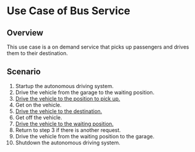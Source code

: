 # Use Case of Bus Service

## Overview

This use case is a on demand service that picks up passengers and drives them to their destination.

## Scenario

1. Startup the autonomous driving system.
1. Drive the vehicle from the garage to the waiting position.
1. [Drive the vehicle to the position to pick up.](./drive-designated-position.md)
1. Get on the vehicle.
1. [Drive the vehicle to the destination.](./drive-designated-position.md)
1. Get off the vehicle.
1. [Drive the vehicle to the waiting position.](./drive-designated-position.md)
1. Return to step 3 if there is another request.
1. Drive the vehicle from the waiting position to the garage.
1. Shutdown the autonomous driving system.
